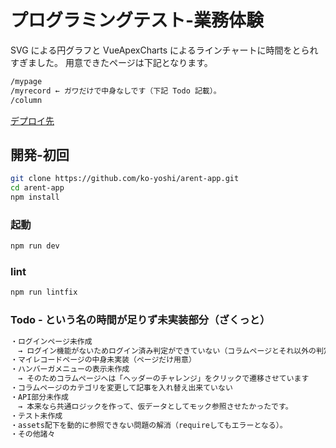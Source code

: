 # プログラミングテスト-業務体験

SVG による円グラフと VueApexCharts によるラインチャートに時間をとられすぎました。
用意できたページは下記となります。

```bash
/mypage
/myrecord ← ガワだけで中身なしです（下記 Todo 記載）。
/column
```

[デプロイ先]()

## 開発-初回

```bash
git clone https://github.com/ko-yoshi/arent-app.git
cd arent-app
npm install
```

### 起動

```bash
npm run dev
```

### lint

```bash
npm run lintfix
```

### Todo - という名の時間が足りず未実装部分（ざくっと）

```bash
・ログインページ未作成
　→ ログイン機能がないためログイン済み判定ができていない（コラムページとそれ以外の判定ができていない）
・マイレコードページの中身未実装（ページだけ用意）
・ハンバーガメニューの表示未作成
　→ そのためコラムページへは「ヘッダーのチャレンジ」をクリックで遷移させています
・コラムページのカテゴリを変更して記事を入れ替え出来ていない
・API部分未作成
　→ 本来なら共通ロジックを作って、仮データとしてモック参照させたかったです。
・テスト未作成
・assets配下を動的に参照できない問題の解消（requireしてもエラーとなる）。
・その他諸々
```
